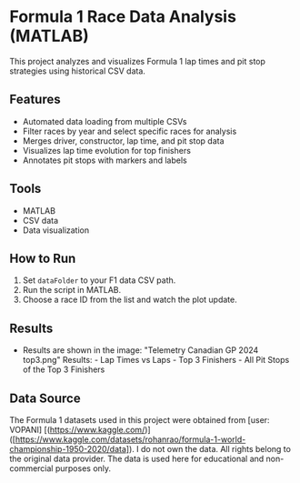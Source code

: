 # Formula 1 Race Data Analysis (MATLAB)

This project analyzes and visualizes Formula 1 lap times and pit stop strategies using historical CSV data.

## Features
- Automated data loading from multiple CSVs
- Filter races by year and select specific races for analysis
- Merges driver, constructor, lap time, and pit stop data
- Visualizes lap time evolution for top finishers
- Annotates pit stops with markers and labels

## Tools
- MATLAB
- CSV data
- Data visualization

## How to Run
1. Set `dataFolder` to your F1 data CSV path.
2. Run the script in MATLAB.
3. Choose a race ID from the list and watch the plot update.

## Results
- Results are shown in the image: "Telemetry Canadian GP 2024 top3.png"
Results:  - Lap Times vs Laps 
          - Top 3 Finishers
          - All Pit Stops of the Top 3 Finishers

## Data Source
The Formula 1 datasets used in this project were obtained from [user: VOPANI] [(https://www.kaggle.com/)] ([https://www.kaggle.com/datasets/rohanrao/formula-1-world-championship-1950-2020/data]).
I do not own the data. All rights belong to the original data provider. The data is used here for educational and non-commercial purposes only.
